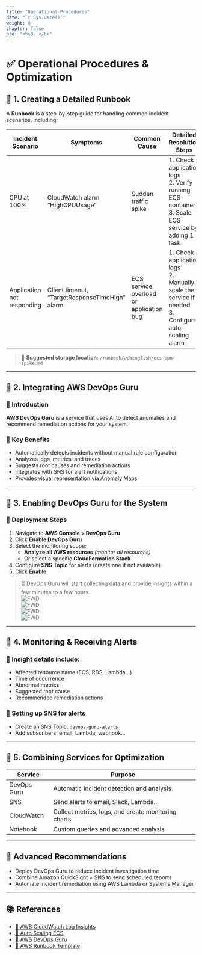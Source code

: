 ```yaml
---
title: "Operational Procedures"
date: "`r Sys.Date()`"
weight: 8
chapter: false
pre: "<b>8. </b>"
---
```


# ✅ Operational Procedures & Optimization

## 🔹 1. Creating a Detailed Runbook

A **Runbook** is a step-by-step guide for handling common incident scenarios, including:

| Incident Scenario         | Symptoms                                    | Common Cause                              | Detailed Resolution Steps                                                                   | Responsible Role       |
|---------------------------|---------------------------------------------|--------------------------------------------|----------------------------------------------------------------------------------------------|------------------------|
| CPU at 100%               | CloudWatch alarm “HighCPUUsage”            | Sudden traffic spike                       | 1. Check application logs  <br> 2. Verify running ECS containers <br> 3. Scale ECS service by adding 1 task | DevOps Engineer        |
| Application not responding| Client timeout, “TargetResponseTimeHigh” alarm | ECS service overload or application bug    | 1. Check application logs <br> 2. Manually scale the service if needed <br> 3. Configure auto-scaling alarm | DevOps Engineer        |

> 📁 **Suggested storage location**: `/runbook/webenglish/ecs-cpu-spike.md`

---

## 🔹 2. Integrating AWS DevOps Guru

### 🧠 Introduction

**AWS DevOps Guru** is a service that uses AI to detect anomalies and recommend remediation actions for your system.

### 🎯 Key Benefits

- Automatically detects incidents without manual rule configuration
- Analyzes logs, metrics, and traces
- Suggests root causes and remediation actions
- Integrates with SNS for alert notifications
- Provides visual representation via Anomaly Maps

---

## 🔹 3. Enabling DevOps Guru for the System

### 🔧 Deployment Steps

1. Navigate to **AWS Console > DevOps Guru**
2. Click **Enable DevOps Guru**
3. Select the monitoring scope:
   - **Analyze all AWS resources** *(monitor all resources)*
   - Or select a specific **CloudFormation Stack**
4. Configure **SNS Topic** for alerts (create one if not available)
5. Click **Enable**

> ⏳ DevOps Guru will start collecting data and provide insights within a few minutes to a few hours.  
![FWD](/images/8/1.png)  
![FWD](/images/8/2.png)  
![FWD](/images/8/3.png)  
![FWD](/images/8/4.png)

---

## 🔹 4. Monitoring & Receiving Alerts

### 🧾 Insight details include:

- Affected resource name (ECS, RDS, Lambda…)
- Time of occurrence
- Abnormal metrics
- Suggested root cause
- Recommended remediation actions

### 📩 Setting up SNS for alerts

- Create an SNS Topic: `devops-guru-alerts`
- Add subscribers: email, Lambda, webhook…

---

## 🔹 5. Combining Services for Optimization

| Service       | Purpose                                             |
|---------------|-----------------------------------------------------|
| DevOps Guru   | Automatic incident detection and analysis           |
| SNS           | Send alerts to email, Slack, Lambda...              |
| CloudWatch    | Collect metrics, logs, and create monitoring charts |
| Notebook      | Custom queries and advanced analysis                |

---

## 📌 Advanced Recommendations

- Deploy DevOps Guru to reduce incident investigation time
- Combine Amazon QuickSight + SNS to send scheduled reports
- Automate incident remediation using AWS Lambda or Systems Manager

---

## 📚 References

- [🔗 AWS CloudWatch Log Insights](https://docs.aws.amazon.com/AmazonCloudWatch/latest/logs/AnalyzingLogData.html)
- [🔗 Auto Scaling ECS](https://docs.aws.amazon.com/autoscaling/application/userguide/application-auto-scaling.html)
- [🔗 AWS DevOps Guru](https://docs.aws.amazon.com/devops-guru/latest/userguide/what-is-devops-guru.html)
- [🔗 AWS Runbook Template](https://aws.amazon.com/blogs/devops/using-aws-systems-manager-to-create-runbooks/)
